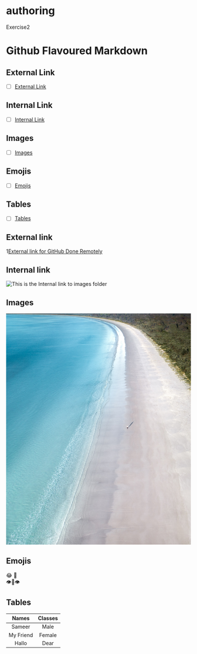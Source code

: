 # authoring
Exercise2
# Github Flavoured Markdown
## External Link
 - [ ] [External Link](#External_Link)



 
## Internal Link
- [ ] [Internal Link](#Internal_Link)



## Images
- [ ] [Images](Images)




## Emojis
- [ ] [Emojis](Emojis)





## Tables
- [ ] [Tables](Tables)




## <a name="External_Link">External link</a> 
1[External link for GitHub Done Remotely](https://help.github.com/)

## <a name="Internal_Link">Internal link</a> 
![This is the Internal link to images folder](https://github.com/BanSameer/authoring/tree/main/Picturesfolderex2)

## <a name="Images">Images</a> 
![This is an Image from Image folder](https://github.com/BanSameer/authoring/blob/main/Picturesfolderex2/pexels-ben-mack-5326942.jpg)

## <a name="Emojis">Emojis</a> 
:joy: 🤖
\
👁👄👁

## <a name="Tables">Tables</a>
Names | Classes |
:----:|:------:
Sameer| Male |
My Friend | Female|
Hallo | Dear 


 
 
 
 
  



